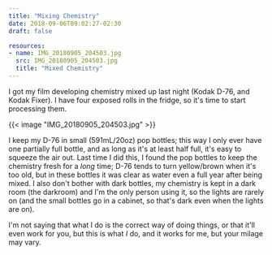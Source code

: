 ```yaml
---
title: "Mixing Chemistry"
date: 2018-09-06T09:02:27-02:30
draft: false

resources:
- name: IMG_20180905_204503.jpg
  src: IMG_20180905_204503.jpg
  title: "Mixed Chemistry"
---
```


I got my film developing chemistry mixed up last night (Kodak D-76, and Kodak Fixer). I have four exposed rolls in the fridge, so it's time to start processing them.

{{< image "IMG_20180905_204503.jpg" >}}

I keep my D-76 in small (591mL/20oz) pop bottles; this way I only ever have one partially full bottle, and as long as it's at least half full, it's easy to squeeze the air out. Last time I did this, I found the pop bottles to keep the chemistry fresh for a *long* time; D-76 tends to turn yellow/brown when it's too old, but in these bottles it was clear as water even a full year after being mixed. I also don't bother with dark bottles, my chemistry is kept in a dark room (the darkroom) and I'm the only person using it, so the lights are rarely on (and the small bottles go in a cabinet, so that's dark even when the lights are on).

I'm not saying that what I do is the correct way of doing things, or that it'll even work for you, but this is what *I* do, and it works for me, but your milage may vary.
